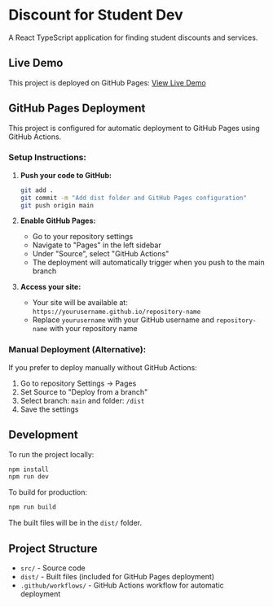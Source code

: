 # Discount for Student Dev

A React TypeScript application for finding student discounts and services.

## Live Demo

This project is deployed on GitHub Pages: [View Live Demo](https://yourusername.github.io/discount-for-student-dev)

## GitHub Pages Deployment

This project is configured for automatic deployment to GitHub Pages using GitHub Actions.

### Setup Instructions:

1. **Push your code to GitHub:**
   ```bash
   git add .
   git commit -m "Add dist folder and GitHub Pages configuration"
   git push origin main
   ```

2. **Enable GitHub Pages:**
   - Go to your repository settings
   - Navigate to "Pages" in the left sidebar
   - Under "Source", select "GitHub Actions"
   - The deployment will automatically trigger when you push to the main branch

3. **Access your site:**
   - Your site will be available at: `https://yourusername.github.io/repository-name`
   - Replace `yourusername` with your GitHub username and `repository-name` with your repository name

### Manual Deployment (Alternative):

If you prefer to deploy manually without GitHub Actions:

1. Go to repository Settings → Pages
2. Set Source to "Deploy from a branch"
3. Select branch: `main` and folder: `/dist`
4. Save the settings

## Development

To run the project locally:

```bash
npm install
npm run dev
```

To build for production:

```bash
npm run build
```

The built files will be in the `dist/` folder.

## Project Structure

- `src/` - Source code
- `dist/` - Built files (included for GitHub Pages deployment)
- `.github/workflows/` - GitHub Actions workflow for automatic deployment
